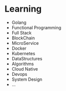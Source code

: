 # Learning
* Golang
* Functional Programming
* Full Stack
* BlockChain
* MicroService
* Docker
* Kubernetes
* DataStructures
* Algorithms
* Cloud Native
* Devops
* System Design
* ...

